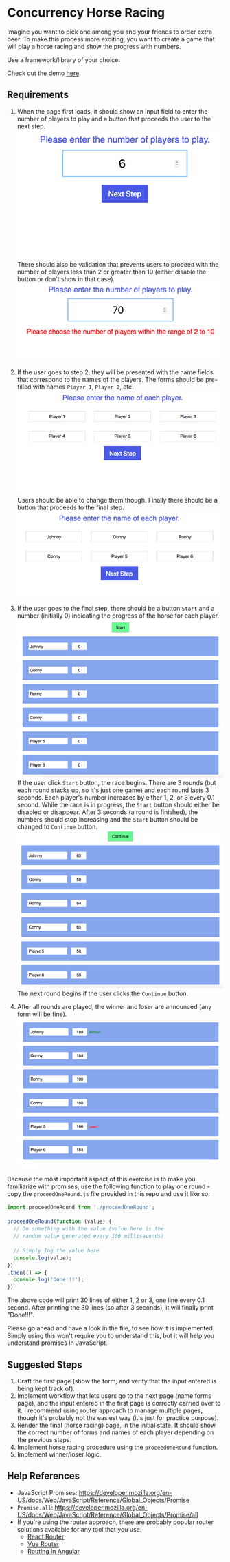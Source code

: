 # Concurrency Horse Racing

Imagine you want to pick one among you and your friends to order extra beer. To make this process more exciting, you want to create a game that will play a horse racing and show the progress with numbers.

Use a framework/library of your choice.

Check out the demo [here](https://concurrency-horse-racing.herokuapp.com/).

## Requirements

1. When the page first loads, it should show an input field to enter the number of players to play and a button that proceeds the user to the next step. ![alt text](concurrency-horse-racing-1.png)
There should also be validation that prevents users to proceed with the number of players less than 2 or greater than 10 (either disable the button or don't show in that case). ![alt text](concurrency-horse-racing-2.png)

2. If the user goes to step 2, they will be presented with the name fields that correspond to the names of the players. The forms should be pre-filled with names `Player 1`, `Player 2`, etc. ![alt text](concurrency-horse-racing-3.png)
Users should be able to change them though. Finally there should be a button that proceeds to the final step. ![alt text](concurrency-horse-racing-4.png)

3. If the user goes to the final step, there should be a button `Start` and a number (initially 0) indicating the progress of the horse for each player. ![alt text](concurrency-horse-racing-5.png)
If the user click `Start` button, the race begins. There are 3 rounds (but each round stacks up, so it's just one game) and each round lasts 3 seconds. Each player's number increases by either 1, 2, or 3 every 0.1 second. While the race is in progress, the `Start` button should either be disabled or disappear. After 3 seconds (a round is finished), the numbers should stop increasing and the `Start` button should be changed to `Continue` button. ![alt text](concurrency-horse-racing-6.png) The next round begins if the user clicks the `Continue` button.
4. After all rounds are played, the winner and loser are announced (any form will be fine). ![alt text](concurrency-horse-racing-7.png)

Because the most important aspect of this exercise is to make you familiarize with promises, use the following function to play one round - copy the `proceedOneRound.js` file provided in this repo and use it like so:
```javascript
import proceedOneRound from './proceedOneRound';

proceedOneRound(function (value) {
  // Do something with the value (value here is the
  // random value generated every 100 milliseconds)

  // Simply log the value here
  console.log(value);
})
.then(() => {
  console.log('Done!!!');
})
```
The above code will print 30 lines of either 1, 2 or 3, one line every 0.1 second. After printing the 30 lines (so after 3 seconds), it will finally print "Done!!!".

Please go ahead and have a look in the file, to see how it is implemented. Simply using this won't require you to understand this, but it will help you understand promises in JavaScript.

## Suggested Steps

1. Craft the first page (show the form, and verify that the input entered is being kept track of).
2. Implement workflow that lets users go to the next page (name forms page), and the input entered in the first page is correctly carried over to it. I recommend using router approach to manage multiple pages, though it's probably not the easiest way (it's just for practice purpose).
3. Render the final (horse racing) page, in the initial state. It should show the correct number of forms and names of each player depending on the previous steps.
4. Implement horse racing procedure using the `proceedOneRound` function.
5. Implement winner/loser logic.

## Help References

* JavaScript Promises: https://developer.mozilla.org/en-US/docs/Web/JavaScript/Reference/Global_Objects/Promise
* `Promise.all`: https://developer.mozilla.org/en-US/docs/Web/JavaScript/Reference/Global_Objects/Promise/all
* If you're using the router approach, there are probably popular router solutions available for any tool that you use.
  * [React Router](https://reacttraining.com/react-router/);
  * [Vue Router](https://router.vuejs.org/)
  * [Routing in Angular](https://angular.io/guide/router)

